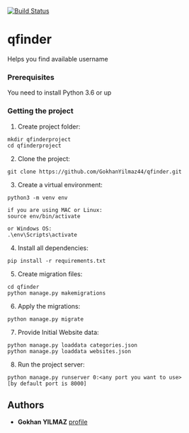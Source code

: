 [![Build Status](https://travis-ci.org/GokhanYilmaz44/qfinder.svg?branch=master)](https://travis-ci.org/GokhanYilmaz44/qfinder)

# qfinder
Helps you find available username

### Prerequisites

You need to install Python 3.6 or up


### Getting the project

1. Create project folder:
```
mkdir qfinderproject
cd qfinderproject
```
2. Clone the project:
```
git clone https://github.com/GokhanYilmaz44/qfinder.git
```
3. Create a virtual environment:
```
python3 -m venv env

if you are using MAC or Linux:
source env/bin/activate

or Windows OS:
.\env\Scripts\activate
```
4. Install all dependencies:
```
pip install -r requirements.txt
```
5. Create migration files:
```
cd qfinder
python manage.py makemigrations
```
6. Apply the migrations:
```
python manage.py migrate
```
7. Provide Initial Website data:
```
python manage.py loaddata categories.json
python manage.py loaddata websites.json
```
8. Run the project server:
```
python manage.py runserver 0:<any port you want to use>
[by default port is 8000]
```

## Authors
* **Gokhan YILMAZ** [profile](https://github.com/itsgokhanyilmaz)


